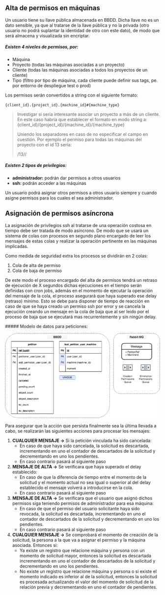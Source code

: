 ## Alta de permisos en máquinas

Un usuario tiene su llave pública almacenada en BBDD. Dicha llave no es un dato sensible, ya que al tratarse de la llave pública y no la privada (otro usuario no podrá suplantar la identidad de otro con este dato), de modo que será almacena y visualizada sin encriptar.

##### Existen 4 niveles de permisos, por:

- Máquina
- Proyecto (todas las máquinas asociadas a un proyecto)
- Cliente (todas las máquinas asociadas a todos los proyectos de un cliente)
- Tipo (filtro por tipo de máquina, cada cliente puede definir sus tags, pe. por entorno de despliegue test o prod)

Los permisos serán convertidos a string con el siguiente formato:

`{client_id}.{project_id}.{machine_id}#{machine_type}`

> Investigar si sería interesante asociar un proyecto a más de un cliente. En este caso habría que establecer el formato en modo string a:
> {client_id}/{project_id}/{machine_id}/{machine_type}
> 
> Uniendo los separadores en caso de no especificar el campo en cuestión.
>Por ejemplo el permiso para todas las máquinas del proyecto con el id 13 sería:
> 
> /13//

##### Existen 2 tipos de privilegios:

- __administrador:__ podrán dar permisos a otros usuarios
- __ssh:__ podrán acceder a las máquinas

Un usuario podrá asignar otros permisos a otros usuario siempre y cuando asigne permisos para los cuales el sea administrador.

## Asignación de permisos asíncrona

La asignación de privilegios ssh al tratarse de una operación costosa en tiempo debe ser tratada de modo asíncrono. De modo que se usará un sistema de colas con procesos en segundo plano encargado de leer los mensajes de estas colas y realizar la operación pertinente en las máquinas implicadas.

Como medida de seguridad extra los procesos se dividirán en 2 colas:

1. Cola de alta de permiso
1. Cola de baja de permiso

De este modo el proceso encargado del alta de permisos tendrá un retraso de ejecución de X segundos dichas ejecuciones en el tiempo serán definidas con cron jobs, además en el momento de ejecutar la operación del mensaje de la cola, el proceso asegurará que haya superado ese delay (retraso) mínimo.
Esto se debe para disponer de tiempo de reacción en caso de que se haya creado un permiso ssh por error y se cancela la ejecución creando un mensaje en la cola de baja que al ser leido por el proceso de baja que se ejecutará mas recurrentemente y sin ningún delay.

##### Modelo de datos para peticiones:

![Petitions Data Shema](./petitions_data_schema.png)

Para asegurar que la acción que persista finalmente sea la última llevada a cabo,
se realizarán las siguientes acciones para procesar los mensajes:

1. __CUALQUIER MENSAJE ->__ Si la petición vinculada ha sido cancelada:
    - En caso de que haya sido cancelada, la solicitud es descartada, incrementando en uno el contador de descartados de la solicitud y decrementando en uno los pendientes.
    - En caso contrario pasará al siguiente paso
1. __MENSAJE DE ALTA ->__ Se verificara que haya superado el delay establecido:
    - En caso de que la diferencia de tiempo entre el momento de la solicitud y el momento actual no sea igual o superior al del delay establecido el mensaje volverá a introducirse en la cola.
    - En caso contrario pasará al siguiente paso
2. __MENSAJE DE ALTA ->__ Se verificara que el usuario que asignó dichos permisos
siga teniendo permisos de administrador para esa máquina:
    - En caso de que el permiso del usuario solicitante haya sido revocada, la solicitud es descartada, incrementando en uno el contador de descartados de la solicitud y decrementando en uno los pendientes.
    - En caso contrario pasará al siguiente paso
1. __CUALQUIER MENSAJE ->__ Se comprobará el momento de creación de la solicitud, la persona a la que va a asignar el permiso y la máquina asociada. Entonces si:
    - Ya existe un registro que relacione máquina y persona con un momento de solicitud mayor, entonces la solicitud es descartada incrementando en uno el contador de descartados de la solicitud y decrementando en uno los pendientes.
    - No existe un registro que relacione máquina y persona o si existe el momento indicado es inferior al de la solicitud, entonces la solicitud es procesada actualizando el valor del momento de solicitud de la relación previa y decrementando en uno el contador de pendientes. 
